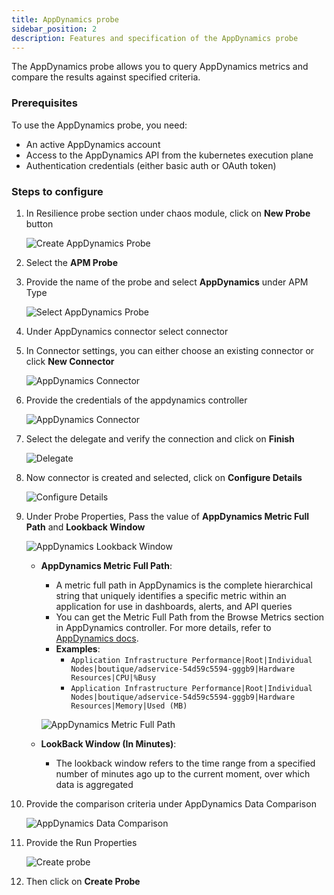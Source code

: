 ```yaml
---
title: AppDynamics probe
sidebar_position: 2
description: Features and specification of the AppDynamics probe
---
```


The AppDynamics probe allows you to query AppDynamics metrics and compare the results against specified criteria.

### Prerequisites
To use the AppDynamics probe, you need:

* An active AppDynamics account
* Access to the AppDynamics API from the kubernetes execution plane
* Authentication credentials (either basic auth or OAuth token)

### Steps to configure

1. In Resilience probe section under chaos module, click on **New Probe** button

    ![Create AppDynamics Probe](./static/appdynamics-probe/create-appdynamics-probe.png)

2. Select the **APM Probe**

3. Provide the name of the probe and select **AppDynamics** under APM Type

    ![Select AppDynamics Probe](./static/appdynamics-probe/select-appdynamics-probe.png)
    
4. Under AppDynamics connector select connector

5. In Connector settings, you can either choose an existing connector or click **New Connector**

    ![AppDynamics Connector](./static/appdynamics-probe/appdynamics-connector.png)

6. Provide the credentials of the appdynamics controller

    ![AppDynamics Connector](./static/appdynamics-probe/controller-credentials.png)

7. Select the delegate and verify the connection and click on **Finish**

    ![Delegate](./static/appdynamics-probe/delegate.png)

8. Now connector is created and selected, click on **Configure Details**

    ![Configure Details](./static/appdynamics-probe/configure-details.png)

9. Under Probe Properties, Pass the value of **AppDynamics Metric Full Path** and **Lookback Window**

    ![AppDynamics Lookback Window](./static/appdynamics-probe/lookback-window.png)

   * **AppDynamics Metric Full Path**:
     * A metric full path in AppDynamics is the complete hierarchical string that uniquely identifies a specific metric within an application for use in dashboards, alerts, and API queries
     * You can get the Metric Full Path from the Browse Metrics section in AppDynamics controller. For more details, refer to [AppDynamics docs](https://docs.appdynamics.com/appd/23.x/latest/en/appdynamics-essentials/metrics-and-graphs/metric-browser).
     * **Examples**:
       * `Application Infrastructure Performance|Root|Individual Nodes|boutique/adservice-54d59c5594-gggb9|Hardware Resources|CPU|%Busy`
       * `Application Infrastructure Performance|Root|Individual Nodes|boutique/adservice-54d59c5594-gggb9|Hardware Resources|Memory|Used (MB)`

      ![AppDynamics Metric Full Path](./static/appdynamics-probe/metric-full-path.png)

   * **LookBack Window (In Minutes)**:
     * The lookback window refers to the time range from a specified number of minutes ago up to the current moment, over which data is aggregated


10. Provide the comparison criteria under AppDynamics Data Comparison

    ![AppDynamics Data Comparison](./static/appdynamics-probe/data-comparison.png)

11. Provide the Run Properties

    ![Create probe](./static/appdynamics-probe/create-probe.png)

12. Then click on **Create Probe**





